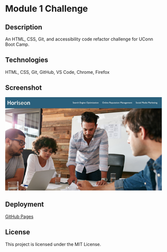 # Module 1 Challenge

## Description

An HTML, CSS, Git, and accessibility code refactor challenge for UConn Boot Camp.

## Technologies

HTML, CSS, Git, GitHub, VS Code, Chrome, Firefox

## Screenshot

![README Screenshot](assets/images/readme-screenshot.jpg)

## Deployment

[GitHub Pages](https://kkarrwrites.github.io/module-01-challenge/)

## License

This project is licensed under the MIT License.
